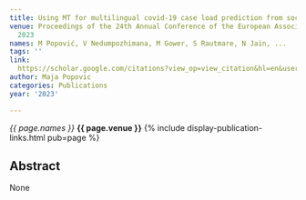 ```yaml
---
title: Using MT for multilingual covid-19 case load prediction from social media texts
venue: Proceedings of the 24th Annual Conference of the European Association for …,
  2023
names: M Popović, V Nedumpozhimana, M Gower, S Rautmare, N Jain, ...
tags: ''
link: 
  https://scholar.google.com/citations?view_op=view_citation&hl=en&user=KdAV2Y0AAAAJ&pagesize=4&sortby=pubdate&citation_for_view=KdAV2Y0AAAAJ:ZfRJV9d4-WMC
author: Maja Popovic
categories: Publications
year: '2023'

---
```


*{{ page.names }}*
**{{ page.venue }}**
{% include display-publication-links.html pub=page %}
## Abstract

None